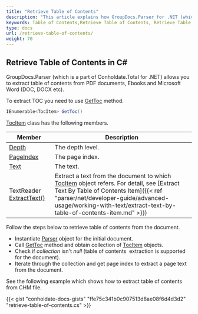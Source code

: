 ```yaml
---
title: "Retrieve Table of Contents"
description: "This article explains how GroupDocs.Parser for .NET (which is a part of Conholdate.Total for .NET) retrieve table of contents from file."
keywords: Table of Contents,Retrieve Table of Contents, Retrieve Table of Contents in C#
type: docs
url: /retrieve-table-of-contents/
weight: 70
---
```


## Retrieve Table of Contents in C#

GroupDocs.Parser (which is a part of Conholdate.Total for .NET) allows you to extract table of contents from PDF documents, Ebooks and Microsoft Word (DOC, DOCX etc).

To extract TOC you need to use [GetToc](https://apireference.groupdocs.com/net/parser/groupdocs.parser/parser/methods/gettoc) method.

```csharp
IEnumerable<TocItem> GetToc()

```

[TocItem](https://apireference.groupdocs.com/net/parser/groupdocs.parser.data/tocitem) class has the following members.

| Member | Description |
| --- | --- |
| [Depth](https://apireference.groupdocs.com/net/parser/groupdocs.parser.data/tocitem/properties/depth) | The depth level. |
| [PageIndex](https://apireference.groupdocs.com/net/parser/groupdocs.parser.data/tocitem/properties/pageindex) | The page index. |
| [Text](https://apireference.groupdocs.com/net/parser/groupdocs.parser.data/tocitem/properties/text) | The text. |
| TextReader [ExtractText()](https://apireference.groupdocs.com/net/parser/groupdocs.parser.data/tocitem/methods/extracttext) | Extract a text from the document to which [TocItem](https://apireference.groupdocs.com/net/parser/groupdocs.parser.data/tocitem) object refers. For detail, see [Extract Text By Table of Contents Item]({{< ref "parser/net/developer-guide/advanced-usage/working-with-text/extract-text-by-table-of-contents-item.md" >}}) |

Follow the steps below to retrieve table of contents from the document.

*   Instantiate [Parser](https://apireference.groupdocs.com/net/parser/groupdocs.parser/parser) object for the initial document.
*   Call [GetToc](https://apireference.groupdocs.com/net/parser/groupdocs.parser/parser/methods/gettoc) method and obtain collection of [TocItem](https://apireference.groupdocs.com/net/parser/groupdocs.parser.data/tocitem) objects.
*   Check if *collection* isn't *null* (table of contents  extraction is supported for the document).
*   Iterate through the collection and get page index to extract a page text from the document.

See the following example which shows how to extract table of contents from CHM file.


{{< gist "conholdate-docs-gists" "ffe75c341b0c907513d8ae08f6d4d3d2" "retrieve-table-of-contents.cs" >}}











